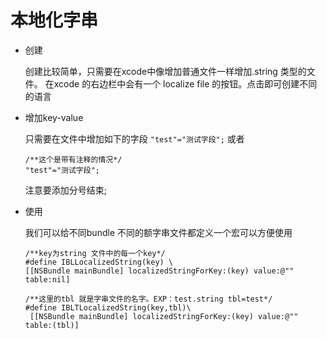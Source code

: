 # 本地化字串

* 创建

  创建比较简单，只需要在xcode中像增加普通文件一样增加.string 类型的文件。
  在xcode 的右边栏中会有一个 localize file 的按钮。点击即可创建不同的语言
* 增加key-value
  
  只需要在文件中增加如下的字段
  `"test"="测试字段";`
  或者
  ```
  /**这个是带有注释的情况*/
  "test"="测试字段";
  ```
  注意要添加分号结束;
  
* 使用

  我们可以给不同bundle 不同的额字串文件都定义一个宏可以方便使用
  ```
  /**key为string 文件中的每一个key*/
  #define IBLLocalizedString(key) \
  [[NSBundle mainBundle] localizedStringForKey:(key) value:@"" table:nil]
  
  /**这里的tbl 就是字串文件的名字。EXP：test.string tbl=test*/
  #define IBLTLocalizedString(key,tbl)\
   [[NSBundle mainBundle] localizedStringForKey:(key) value:@"" table:(tbl)]
  ```
 



